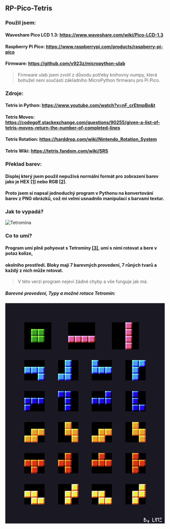 ## RP-Pico-Tetris
### Použil jsem:
#### Waveshare Pico LCD 1.3: <https://www.waveshare.com/wiki/Pico-LCD-1.3>
#### Raspberry Pi Pico: <https://www.raspberrypi.com/products/raspberry-pi-pico>
#### Firmware: <https://github.com/v923z/micropython-ulab>
> Firmware ulab jsem zvolil z důvodu potřeby knihovny numpy, která bohužel není součástí základního MicroPython firmwaru pro Pi Pico.
### **Zdroje:**
#### Tetris in Python: <https://www.youtube.com/watch?v=nF_crEtmpBo&t>
#### Tetris Moves: <https://codegolf.stackexchange.com/questions/90255/given-a-list-of-tetris-moves-return-the-number-of-completed-lines>
#### Tetris Rotation: <https://harddrop.com/wiki/Nintendo_Rotation_System>
#### Tetris Wiki: <https://tetris.fandom.com/wiki/SRS>
### **Překlad barev:**
#### Displej který jsem použil nepužívá normální formát pro zobrazení barev jako je HEX [[1]](https://en.wikipedia.org/wiki/Web_colors) nebo RGB [[2]](https://en.wikipedia.org/wiki/RGB_color_model).
#### Proto jsem si napsal jednoduchý program v Pythonu na konvertování barev z PNG obrázků, což mi velmi usnadnilo manipulaci s barvami textur.


### Jak to vypadá?
![Tetromina](https://github.com/JirkaLime/RP-Pico-Tetris/blob/main/Obrazky/gp01.avifs?raw=true)

### Co to umí?
#### Program umí plně pohyovat s Tetrominy [[3]](https://en.wikipedia.org/wiki/Tetromino), umí s nimi rotovat a bere v potaz kolize,
#### okolního prostředí. Bloky mají 7 barevných provedení, 7 růných tvarů a každý z nich může rotovat. 
> V této verzi program nejeví žádné chyby a vše funguje jak má.
##### Barevné provedení, Typy a možné rotace Tetromin:
![Tetromina](https://github.com/JirkaLime/RP-Pico-Tetris/blob/main/tetris_sheet.png?raw=true)

